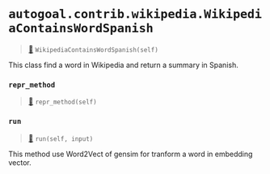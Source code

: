 # `autogoal.contrib.wikipedia.WikipediaContainsWordSpanish`

> [📝](https://github.com/autogal/autogoal/blob/master/autogoal/contrib/wikipedia/_base.py#L56)
> `WikipediaContainsWordSpanish(self)`

This class find a word in Wikipedia and return a summary in Spanish.
    
### `repr_method`

> [📝](https://github.com/autogoal/autogoal/blob/master/autogoal/utils/__init__.py#L87)
> `repr_method(self)`

### `run`

> [📝](https://github.com/autogoal/autogoal/blob/master/autogoal/contrib/wikipedia/_base.py#L63)
> `run(self, input)`

This method use Word2Vect of gensim for tranform a word in embedding vector.
        
